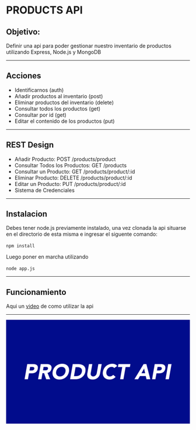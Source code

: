 # PRODUCTS API

## Objetivo:

Definir una api para poder gestionar nuestro inventario de productos utilizando Express, Node.js y MongoDB

---

## Acciones

- Identificarnos (auth)
- Añadir productos al inventario (post)
- Eliminar productos del inventario (delete)
- Consultar todos los productos (get)
- Consultar por id (get)
- Editar el contenido de los productos (put)

---

## REST Design

- Añadir Producto: POST /products/product
- Consultar Todos los Productos: GET /products
- Consultar un Producto: GET /products/product/:id
- Eliminar Producto: DELETE /products/product/:id
- Editar un Producto: PUT /products/product/:id
- Sistema de Credenciales

---

## Instalacion

Debes tener node.js previamente instalado, una vez clonada la api situarse en el directorio de esta misma e ingresar el siguente comando:

`npm install`

Luego poner en marcha utilizando

`node app.js`

---

## Funcionamiento 

Aqui un [video](https://youtu.be/Qw1jm6HYZwU) de como utilizar la api

---

![Products Img](/miniatura.jpg)